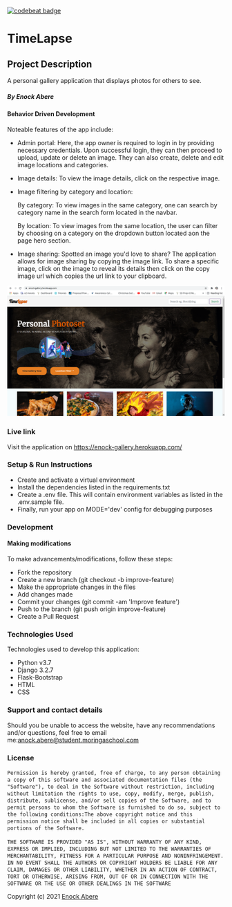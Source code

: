 [![codebeat badge](https://codebeat.co/badges/7bbb17b5-2cde-4108-aac0-eefcd439cf9f)](https://codebeat.co/projects/github-com-enockabere-gallery-master)
# TimeLapse
## Project Description
A personal gallery application that displays photos for others to see. 
##### By Enock Abere 




#### Behavior Driven Development
Noteable features of the app include:

- Admin portal: Here, the app owner is required to login in by providing necessary credentials. Upon successful login, they can then proceed to upload, update or delete an image. They can also create, delete and edit image locations and categories.
- Image details: To view the image details, click on the respective image. 

- Image filtering by category and location:

    By category: To view images in the same category, one can search by category name in the search form located in the navbar.

    By location: To view images from the same location, the user can filter by choosing on a category on the dropdown button located aon the page hero section.
- Image sharing: Spotted an image you'd love to share? The application allows for image sharing by copying the image link. To share a specific image, click on the image to reveal its details then click on the copy image url which copies the url link to your clipboard.

![views](static/images/1.png)

### Live link
Visit the application on https://enock-gallery.herokuapp.com/
### Setup & Run Instructions
- Create and activate a virtual environment
- Install the dependencies listed in the requirements.txt
- Create a .env file. This will contain environment variables as listed in the .env.sample file.
- Finally, run your app on MODE='dev' config for debugging purposes
### Development
#### Making modifications
To make advancements/modifications, follow these steps:
- Fork the repository
- Create a new branch (git checkout -b improve-feature)
- Make the appropriate changes in the files
- Add changes made
- Commit your changes (git commit -am 'Improve feature')
- Push to the branch (git push origin improve-feature)
- Create a Pull Request
### Technologies Used
Technologies used to develop this application:
- Python v3.7
- Django 3.2.7
- Flask-Bootstrap
- HTML
- CSS
### Support and contact details
Should you be unable to access the website, have any recommendations and/or questions, feel free to email me:[anock.abere@student.moringaschool.com](mailto:anock.abere@student.moringaschool.com)
### License
    ​Permission is hereby granted, free of charge, to any person obtaining a copy of this software and associated documentation files (the "Software"), to deal in the Software without restriction, including without limitation the rights to use, copy, modify, merge, publish, distribute, sublicense, and/or sell copies of the Software, and to permit persons to whom the Software is furnished to do so, subject to the following conditions:​The above copyright notice and this permission notice shall be included in all copies or substantial portions of the Software.

    ​THE SOFTWARE IS PROVIDED "AS IS", WITHOUT WARRANTY OF ANY KIND, EXPRESS OR IMPLIED, INCLUDING BUT NOT LIMITED TO THE WARRANTIES OF MERCHANTABILITY, FITNESS FOR A PARTICULAR PURPOSE AND NONINFRINGEMENT. IN NO EVENT SHALL THE AUTHORS OR COPYRIGHT HOLDERS BE LIABLE FOR ANY CLAIM, DAMAGES OR OTHER LIABILITY, WHETHER IN AN ACTION OF CONTRACT, TORT OR OTHERWISE, ARISING FROM, OUT OF OR IN CONNECTION WITH THE SOFTWARE OR THE USE OR OTHER DEALINGS IN THE SOFTWARE

Copyright (c) 2021 [Enock Abere](https://github.com/enockabere)  
